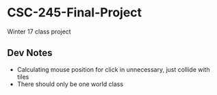 # CSC-245-Final-Project
Winter 17 class project


## Dev Notes
- Calculating mouse position for click in unnecessary, just collide with tiles
- There should only be one world class